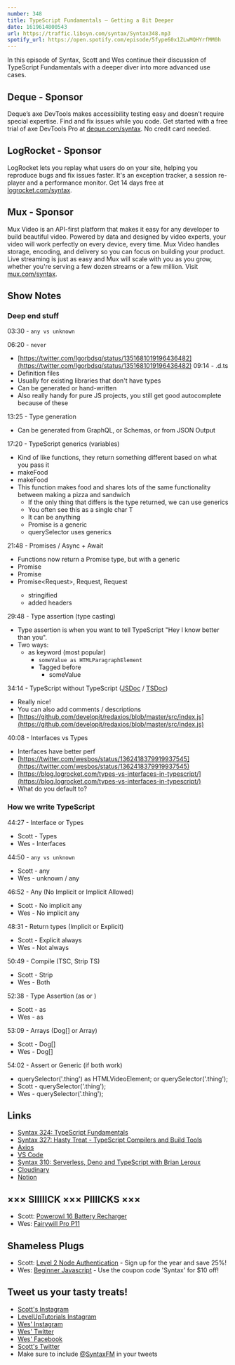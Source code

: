 ```yaml
---
number: 348
title: TypeScript Fundamentals — Getting a Bit Deeper
date: 1619614800543
url: https://traffic.libsyn.com/syntax/Syntax348.mp3
spotify_url: https://open.spotify.com/episode/5fype60x1ZLwMQHYrfMM0h
---
```


In this episode of Syntax, Scott and Wes continue their discussion of TypeScript Fundamentals with a deeper diver into more advanced use cases. 

## Deque - Sponsor
Deque’s axe DevTools makes accessibility testing easy and doesn’t require special expertise. Find and fix issues while you code. Get started with a free trial of axe DevTools Pro at [deque.com/syntax](https://www.deque.com/syntax). No credit card needed.

## LogRocket - Sponsor
LogRocket lets you replay what users do on your site, helping you reproduce bugs and fix issues faster. It's an exception tracker, a session re-player and a performance monitor. Get 14 days free at [logrocket.com/syntax](https://logrocket.com/syntax).

## Mux - Sponsor
Mux Video is an API-first platform that makes it easy for any developer to build beautiful video. Powered by data and designed by video experts, your video will work perfectly on every device, every time. Mux Video handles storage, encoding, and delivery so you can focus on building your product. Live streaming is just as easy and Mux will scale with you as you grow, whether you're serving a few dozen streams or a few million. Visit [mux.com/syntax](https://mux.com/syntax).

## Show Notes

### Deep end stuff
03:30 - `any vs unknown`

06:20 - `never`
* [https://twitter.com/Igorbdsq/status/1351681019196436482](https://twitter.com/Igorbdsq/status/1351681019196436482)
09:14 - .d.ts
* Definition files
* Usually for existing libraries that don't have types
* Can be generated or hand-written
* Also really handy for pure JS projects, you still get good autocomplete because of these

13:25 - Type generation
* Can be generated from GraphQL, or Schemas, or from JSON Output

17:20 - TypeScript generics (variables)
* Kind of like functions, they return something different based on what you pass it
* makeFood<Sandwich>
* makeFood<Pizza>
* This function makes food and shares lots of the same functionality between making a pizza and sandwich
  * If the only thing that differs is the type returned, we can use generics
  * You often see this as a single char T
  * It can be anything
  * Promise is a generic
  * querySelector uses generics

21:48 - Promises / Async + Await
  * Functions now return a Promise type, but with a generic
  * Promise<number>
  * Promise<Course>
  * Promise<Request<Order>>, Request<Customer>, Request<Product>
    * stringified
    * added headers

29:48 - Type assertion (type casting)
  * Type assertion is when you want to tell TypeScript "Hey I know better than you".
  * Two ways:
    * as keyword (most popular)
      * `someValue as HTMLParagraphElement`
      * Tagged before
        * <HTMLParagraphElement>someValue

34:14 - TypeScript without TypeScript ([JSDoc](https://jsdoc.app/) / [TSDoc](https://tsdoc.org/))
* Really nice!
* You can also add comments / descriptions
* [https://github.com/developit/redaxios/blob/master/src/index.js](https://github.com/developit/redaxios/blob/master/src/index.js)

40:08 - Interfaces vs Types
* Interfaces have better perf
* [https://twitter.com/wesbos/status/1362418379919937545](https://twitter.com/wesbos/status/1362418379919937545)
* [https://blog.logrocket.com/types-vs-interfaces-in-typescript/](https://blog.logrocket.com/types-vs-interfaces-in-typescript/)
* What do you default to?

### How we write TypeScript
44:27 - Interface or Types
  * Scott - Types
  * Wes - Interfaces

44:50 - `any vs unknown`
* Scott - any
* Wes - unknown / any

46:52 - Any (No Implicit or Implicit Allowed)
* Scott - No implicit any
* Wes - No implicit any

48:31 - Return types (Implicit or Explicit)
* Scott - Explicit always
* Wes - Not always

50:49 - Compile (TSC, Strip TS)
* Scott - Strip
* Wes - Both

52:38 - Type Assertion (as or <tag>)
* Scott - as
* Wes - as

53:09 - Arrays (Dog[] or Array<Dog>)
* Scott - Dog[]
* Wes - Dog[]

54:02 - Assert or Generic (if both work)
* querySelector('.thing') as HTMLVideoElement; or querySelector<HTMLVideoElement>('.thing');
* Scott - querySelector<HTMLVideoElement>('.thing');
* Wes - querySelector<HTMLVideoElement>('.thing');

## Links
* [Syntax 324: TypeScript Fundamentals](https://syntax.fm/show/324/typescript-fundamentals)
* [Syntax 327: Hasty Treat - TypeScript Compilers and Build Tools](https://syntax.fm/show/327/hasty-treat-typescript-compilers-and-build-tools)
* [Axios](https://www.npmjs.com/package/axios)
* [VS Code](https://code.visualstudio.com/)
* [Syntax 310: Serverless, Deno and TypeScript with Brian Leroux](https://syntax.fm/show/310/serverless-deno-and-typescript-with-brian-leroux)
* [Cloudinary](https://cloudinary.com/)
* [Notion](https://www.notion.so/)

## ××× SIIIIICK ××× PIIIICKS ×××
* Scott: [Powerowl 16 Battery Recharger](https://amzn.to/3u9DlUx)
* Wes: [Fairywill Pro P11](https://amzn.to/3cxKdFf) 

## Shameless Plugs
* Scott: [Level 2 Node Authentication](https://www.leveluptutorials.com/pro) - Sign up for the year and save 25%!
* Wes: [Beginner Javascript](https://beginnerjavascript.com/) - Use the coupon code 'Syntax' for $10 off!

## Tweet us your tasty treats!
* [Scott's Instagram](https://www.instagram.com/stolinski/)
* [LevelUpTutorials Instagram](https://www.instagram.com/LevelUpTutorials/)
* [Wes' Instagram](https://www.instagram.com/wesbos/)
* [Wes' Twitter](https://twitter.com/wesbos)
* [Wes' Facebook](https://www.facebook.com/wesbos.developer)
* [Scott's Twitter](https://twitter.com/stolinski)
* Make sure to include [@SyntaxFM](https://twitter.com/SyntaxFM) in your tweets